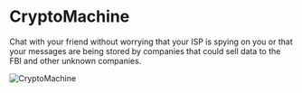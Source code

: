 # CryptoMachine

Chat with your friend without worrying that your ISP is spying on you or that your messages are being stored by companies that could sell data to the FBI and other unknown companies.

![CryptoMachine](https://i.imgur.com/kaaQxqC.png)
